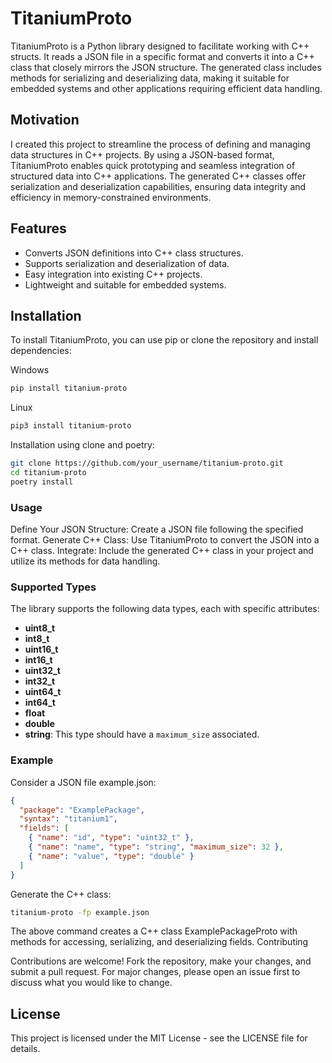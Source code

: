 # TitaniumProto

TitaniumProto is a Python library designed to facilitate working with C++ structs. It reads a JSON file in a specific format and converts it into a C++ class that closely mirrors the JSON structure. The generated class includes methods for serializing and deserializing data, making it suitable for embedded systems and other applications requiring efficient data handling.

## Motivation

I created this project to streamline the process of defining and managing data structures in C++ projects. By using a JSON-based format, TitaniumProto enables quick prototyping and seamless integration of structured data into C++ applications. The generated C++ classes offer serialization and deserialization capabilities, ensuring data integrity and efficiency in memory-constrained environments.

## Features

- Converts JSON definitions into C++ class structures.
- Supports serialization and deserialization of data.
- Easy integration into existing C++ projects.
- Lightweight and suitable for embedded systems.

## Installation

To install TitaniumProto, you can use pip or clone the repository and install dependencies:

Windows

```bash
pip install titanium-proto
```

Linux

```bash
pip3 install titanium-proto
```

Installation using clone and poetry:

```bash
git clone https://github.com/your_username/titanium-proto.git
cd titanium-proto
poetry install
```

### Usage

Define Your JSON Structure: Create a JSON file following the specified format.
Generate C++ Class: Use TitaniumProto to convert the JSON into a C++ class.
Integrate: Include the generated C++ class in your project and utilize its methods for data handling.


### Supported Types
The library supports the following data types, each with specific attributes:

- **uint8_t**
- **int8_t**
- **uint16_t**
- **int16_t**
- **uint32_t**
- **int32_t**
- **uint64_t**
- **int64_t**
- **float**
- **double**
- **string**: This type should have a `maximum_size` associated.

### Example

Consider a JSON file example.json:

``` json
{
  "package": "ExamplePackage",
  "syntax": "titanium1",
  "fields": [
    { "name": "id", "type": "uint32_t" },
    { "name": "name", "type": "string", "maximum_size": 32 },
    { "name": "value", "type": "double" }
  ]
}
```
Generate the C++ class:

```bash
titanium-proto -fp example.json
```
The above command creates a C++ class ExamplePackageProto with methods for accessing, serializing, and deserializing fields.
Contributing

Contributions are welcome! Fork the repository, make your changes, and submit a pull request. For major changes, please open an issue first to discuss what you would like to change.
 ## License

This project is licensed under the MIT License - see the LICENSE file for details.
